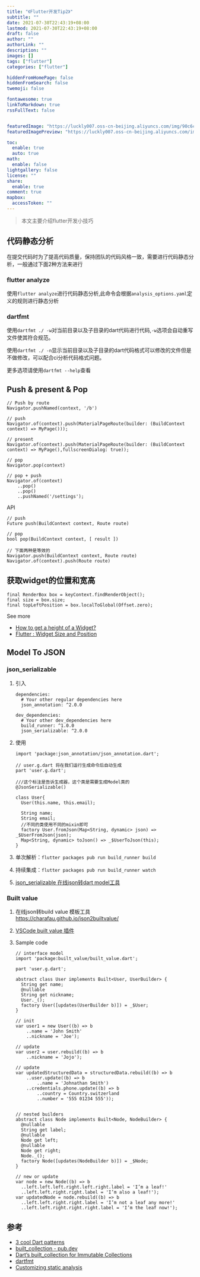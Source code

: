 ```yaml
---
title: "《Flutter开发Tip2》"
subtitle: ""
date: 2021-07-30T22:43:19+08:00
lastmod: 2021-07-30T22:43:19+08:00
draft: false
author: ""
authorLink: ""
description: ""
images: []
tags: ["flutter"]
categories: ["flutter"]

hiddenFromHomePage: false
hiddenFromSearch: false
twemoji: false

fontawesome: true
linkToMarkdown: true
rssFullText: false


featuredImage: "https://luckly007.oss-cn-beijing.aliyuncs.com/img/90c6cc12-742e-4c9f-b318-b912f163b8d0.png"
featuredImagePreview: "https://luckly007.oss-cn-beijing.aliyuncs.com/img/90c6cc12-742e-4c9f-b318-b912f163b8d0.png"

toc:
  enable: true
  auto: true
math:
  enable: false
lightgallery: false
license: ""
share:
  enable: true
comment: true
mapbox:
  accessToken: ""
---
```




> 本文主要介绍flutter开发小技巧

<!--more-->

## 代码静态分析

在提交代码时为了提高代码质量，保持团队的代码风格一致，需要进行代码静态分析，一般通过下面2种方法来进行

### flutter analyze

使用`flutter analyze`进行代码静态分析,此命令会根据`analysis_options.yaml`定义的规则进行静态分析

### dartfmt

使用`dartfmt ./ -w`对当前目录以及子目录的dart代码进行代码,`-w`选项会自动重写文件使其符合规范。

使用`dartfmt ./ -n`显示当前目录以及子目录的dart代码格式可以修改的文件但是不做修改，可以配合ci分析代码格式问题。

更多选项请使用`dartfmt --help`查看

## Push & present & Pop

```
// Push by route
Navigator.pushNamed(context, '/b')
  
// push 
Navigator.of(context).push(MaterialPageRoute(builder: (BuildContext context) => MyPage()));

// present
Navigator.of(context).push(MaterialPageRoute(builder: (BuildContext context) => MyPage(),fullscreenDialog: true));

// pop
Navigator.pop(context)
  
// pop + push
Navigator.of(context)
	..pop()
	..pop()
	..pushNamed('/settings');
```

API

```
// push
Future push(BuildContext context, Route route)

// pop
bool pop(BuildContext context, [ result ])
  
// 下面两种是等效的
Navigator.push(BuildContext context, Route route)
Navigator.of(context).push(Route route)
```

## 获取widget的位置和宽高

```
final RenderBox box = keyContext.findRenderObject();
final size = box.size;
final topLeftPosition = box.localToGlobal(Offset.zero);
```

See more

- [How to get a height of a Widget?](https://stackoverflow.com/questions/49307677/how-to-get-a-height-of-a-widget)
- [Flutter : Widget Size and Position](https://medium.com/@diegoveloper/flutter-widget-size-and-position-b0a9ffed9407)

## Model To JSON

### json_serializable

1. 引入

   ```
   dependencies:
     # Your other regular dependencies here
     json_annotation: ^2.0.0
   
   dev_dependencies:
     # Your other dev_dependencies here
     build_runner: ^1.0.0
     json_serializable: ^2.0.0
   ```

2. 使用

   ```
   import 'package:json_annotation/json_annotation.dart';
   
   // user.g.dart 将在我们运行生成命令后自动生成
   part 'user.g.dart';
   
   ///这个标注是告诉生成器，这个类是需要生成Model类的
   @JsonSerializable()
   
   class User{
     User(this.name, this.email);
   
     String name;
     String email;
     //不同的类使用不同的mixin即可
     factory User.fromJson(Map<String, dynamic> json) => _$UserFromJson(json);
     Map<String, dynamic> toJson() => _$UserToJson(this);
   }
   ```

1. 单次解析：`flutter packages pub run build_runner build`
2. 持续集成：`flutter packages pub run build_runner watch`
3. [json_serializable 在线json转dart model工具](https://caijinglong.github.io/json2dart/index_ch.html)

### Built value

1. 在线json转build value 模板工具 https://charafau.github.io/json2builtvalue/

2. [VSCode built value 插件](https://marketplace.visualstudio.com/items?itemName=GiancarloCode.built-value-snippets)

3. Sample code

   ```
   // interface model
   import 'package:built_value/built_value.dart';
   
   part 'user.g.dart';
   
   abstract class User implements Built<User, UserBuilder> {
     String get name;
     @nullable
     String get nickname;
     User._();
     factory User([updates(UserBuilder b)]) = _$User;
   }
   
   // init
   var user1 = new User((b) => b
       ..name = 'John Smith'
       ..nickname = 'Joe');
   
   // update
   var user2 = user.rebuild((b) => b
       ..nickname = 'Jojo');
   
   // update
   var updatedStructuredData = structuredData.rebuild((b) => b
       ..user.update((b) => b
           ..name = 'Johnathan Smith')
       ..credentials.phone.update((b) => b
           ..country = Country.switzerland
           ..number = '555 01234 555'));
   
   
   // nested builders
   abstract class Node implements Built<Node, NodeBuilder> {
     @nullable
     String get label;
     @nullable
     Node get left; 
     @nullable
     Node get right;
     Node._();
     factory Node([updates(NodeBuilder b)]) = _$Node;
   }
   
   // new or update
   var node = new Node((b) => b
     ..left.left.left.right.left.right.label = 'I’m a leaf!'
     ..left.left.right.right.label = 'I’m also a leaf!');
   var updatedNode = node.rebuild((b) => b
     ..left.left.right.right.label = 'I’m not a leaf any more!'
     ..left.left.right.right.right.label = 'I’m the leaf now!');
   ```

## 参考

- [3 cool Dart patterns](https://medium.com/dartlang/3-cool-dart-patterns-6d8d9d3d8fb8)
- [built_collection - pub.dev](https://pub.dev/packages/built_collection)
- [Dart’s built_collection for Immutable Collections](https://medium.com/dartlang/darts-built-collection-for-immutable-collections-db662f705eff)
- [dartfmt](https://dart.dev/tools/dartfmt)
- [Customizing static analysis](https://dart.dev/guides/language/analysis-options)